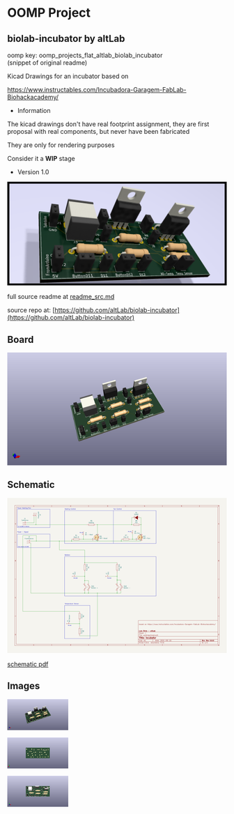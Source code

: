 # OOMP Project  
## biolab-incubator  by altLab  
  
oomp key: oomp_projects_flat_altlab_biolab_incubator  
(snippet of original readme)  
  
Kicad Drawings for an incubator based on  
  
https://www.instructables.com/Incubadora-Garagem-FabLab-Biohackacademy/  
  
- Information  
  
The kicad drawings don't have real footprint assignment, they are first proposal with real components, but never have been fabricated  
  
They are only for rendering purposes  
  
Consider it a **WIP** stage  
  
- Version 1.0  
  
![Render](https://github.com/altLab/biolab-incubator/blob/main/photos/Controller_V1_1.png)  
  
  full source readme at [readme_src.md](readme_src.md)  
  
source repo at: [https://github.com/altLab/biolab-incubator](https://github.com/altLab/biolab-incubator)  
## Board  
  
[![working_3d.png](working_3d_600.png)](working_3d.png)  
## Schematic  
  
[![working_schematic.png](working_schematic_600.png)](working_schematic.png)  
  
[schematic pdf](working_schematic.pdf)  
## Images  
  
[![working_3d.png](working_3d_140.png)](working_3d.png)  
  
[![working_3d_back.png](working_3d_back_140.png)](working_3d_back.png)  
  
[![working_3d_front.png](working_3d_front_140.png)](working_3d_front.png)  
